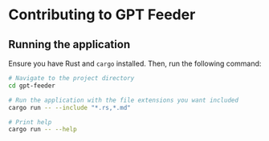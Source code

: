 # Contributing to GPT Feeder

## Running the application

Ensure you have Rust and `cargo` installed. Then, run the following command:

```bash
# Navigate to the project directory
cd gpt-feeder

# Run the application with the file extensions you want included
cargo run -- --include "*.rs,*.md"

# Print help
cargo run -- --help
```
